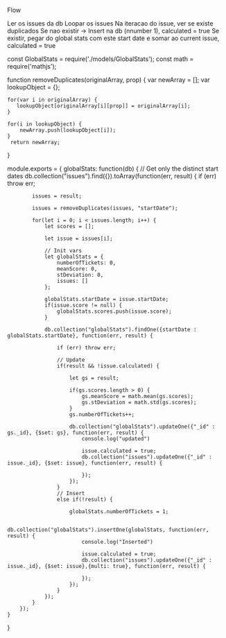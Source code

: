 Flow 


Ler os issues da db
Loopar os issues
Na iteracao do issue, ver se existe duplicados
Se nao existir -> Insert na db (nnumber 1), calculated = true
Se existir, pegar do global stats com este start date e somar ao current issue, calculated = true





const GlobalStats = require('./models/GlobalStats');
const math = require('mathjs');

function removeDuplicates(originalArray, prop) {
    var newArray = [];
    var lookupObject  = {};

    for(var i in originalArray) {
       lookupObject[originalArray[i][prop]] = originalArray[i];
    }

    for(i in lookupObject) {
        newArray.push(lookupObject[i]);
    }
     return newArray;
}

module.exports = {
    globalStats: function(db) {
        // Get only the distinct start dates
        db.collection("issues").find({}).toArray(function(err, result) {
            if (err) throw err;

            issues = result;

            issues = removeDuplicates(issues, "startDate");
    
            for(let i = 0; i < issues.length; i++) {
                let scores = [];
        
                let issue = issues[i];

                // Init vars
                let globalStats = {
                    numberOfTickets: 0,
                    meanScore: 0,
                    stDeviation: 0,
                    issues: []
                };

                globalStats.startDate = issue.startDate;
                if(issue.score != null) {
                    globalStats.scores.push(issue.score);
                }

                db.collection("globalStats").findOne({startDate : globalStats.startDate}, function(err, result) {

                    if (err) throw err;

                    // Update
                    if(result && !issue.calculated) {

                        let gs = result;

                        if(gs.scores.length > 0) {
                            gs.meanScore = math.mean(gs.scores);
                            gs.stDeviation = math.std(gs.scores);
                        }
                        gs.numberOfTickets++;

                        db.collection("globalStats").updateOne({"_id" : gs._id}, {$set: gs}, function(err, result) {
                            console.log("updated")

                            issue.calculated = true;
                            db.collection("issues").updateOne({"_id" : issue._id}, {$set: issue}, function(err, result) {

                            });
                        });
                    }
                    // Insert
                    else if(!result) {

                        globalStats.numberOfTickets = 1;

                        db.collection("globalStats").insertOne(globalStats, function(err, result) {
                            console.log("Inserted")

                            issue.calculated = true;
                            db.collection("issues").updateOne({"_id" : issue._id}, {$set: issue},{multi: true}, function(err, result) {

                            });
                        });
                    }
                });
            }
        });
    }
}